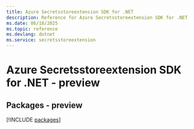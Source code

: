 ```yaml
---
title: Azure Secretsstoreextension SDK for .NET
description: Reference for Azure Secretsstoreextension SDK for .NET
ms.date: 06/18/2025
ms.topic: reference
ms.devlang: dotnet
ms.service: secretsstoreextension
---
```

# Azure Secretsstoreextension SDK for .NET - preview
## Packages - preview
[!INCLUDE [packages](secretsstoreextension-index.md)]